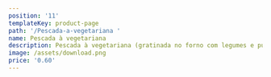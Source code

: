 ```yaml
---
position: '11'
templateKey: product-page
path: '/Pescada-a-vegetariana '
name: Pescada à vegetariana
description: Pescada à vegetariana (gratinada no forno com legumes e puré)
image: /assets/download.png
price: '0.60'
---
```



